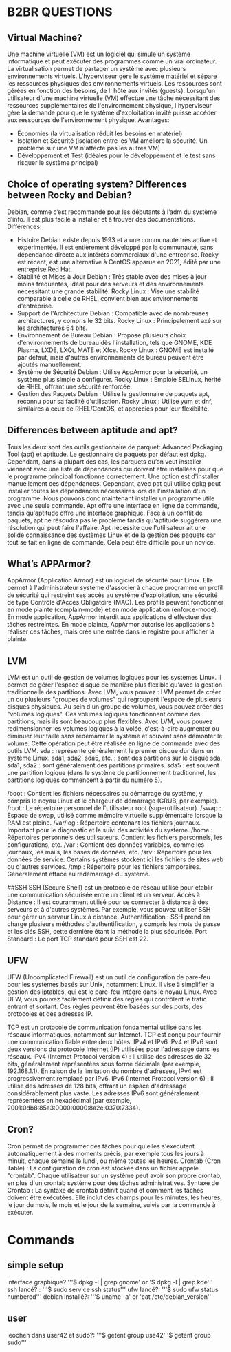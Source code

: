 # B2BR QUESTIONS

## Virtual Machine? 
Une machine virtuelle (VM) est un logiciel qui simule un système informatique et peut exécuter des programmes comme un vrai ordinateur.
La virtualisation permet de partager un système avec plusieurs environnements virtuels. L'hyperviseur gère le système matériel et sépare les ressources physiques des environnements virtuels. Les ressources sont gérées en fonction des besoins, de l' hôte aux invités (guests). Lorsqu'un utilisateur d'une machine virtuelle (VM) effectue une tâche nécessitant des ressources supplémentaires de l'environnement physique, l'hyperviseur gère la demande pour que le système d'exploitation invité puisse accéder aux ressources de l'environnement physique. 
Avantages:
- Économies (la virtualisation réduit les besoins en matériel)
- Isolation et Sécurité (isolation entre les VM améliore la sécurité. Un problème sur une VM n'affecte pas les autres VM)
- Développement et Test (idéales pour le développement et le test sans risquer le système principal)

## Choice of operating system? Differences between Rocky and Debian?
Debian, comme c’est recommandé pour les débutants à l’adm du système d’info. Il est plus facile à installer et à trouver des documentations.
Différences:
- Histoire
Debian existe depuis 1993 et a une communauté très active et expérimentée. Il est entièrement développé par la communauté, sans dépendance directe aux intérêts commerciaux d'une entreprise.
Rocky est récent, est une alternative à CentOS apparue en 2021, édité par une entreprise Red Hat. 
- Stabilité et Mises à Jour
Debian : Très stable avec des mises à jour moins fréquentes, idéal pour des serveurs et des environnements nécessitant une grande stabilité.
Rocky Linux : Vise une stabilité comparable à celle de RHEL, convient bien aux environnements d'entreprise.
- Support de l'Architecture
Debian : Compatible avec de nombreuses architectures, y compris le 32 bits.
Rocky Linux : Principalement axé sur les architectures 64 bits.
- Environnement de Bureau
Debian : Propose plusieurs choix d'environnements de bureau dès l'installation, tels que GNOME, KDE Plasma, LXDE, LXQt, MATE et Xfce.
Rocky Linux : GNOME est installé par défaut, mais d'autres environnements de bureau peuvent être ajoutés manuellement.
- Système de Sécurité
Debian : Utilise AppArmor pour la sécurité, un système plus simple à configurer.
Rocky Linux : Emploie SELinux, hérité de RHEL, offrant une sécurité renforcée.
- Gestion des Paquets
Debian : Utilise le gestionnaire de paquets apt, reconnu pour sa facilité d'utilisation.
Rocky Linux : Utilise yum et dnf, similaires à ceux de RHEL/CentOS, et appréciés pour leur flexibilité.

## Differences between aptitude and apt? 
Tous les deux sont des outils gestionnaire de parquet: Advanced Packaging Tool (apt) et aptitude. Le gestionnaire de paquets par défaut est dpkg.  Cependant, dans la plupart des cas, les parquets qu’on veut installer viennent avec une liste de dépendances qui doivent être installées pour que le programme principal fonctionne correctement. Une option est d'installer manuellement ces dépendances. Cependant, avec pat qui utilise dpkg peut installer toutes les dépendances nécessaires lors de l'installation d'un programme. Nous pouvons donc maintenant installer un programme utile avec une seule commande.
Apt offre une interface en ligne de commande, tandis qu'aptitude offre une interface graphique.
Face à un conflit de paquets, apt ne résoudra pas le problème tandis qu'aptitude suggérera une résolution qui peut faire l'affaire.
​Apt nécessite que l'utilisateur ait une solide connaissance des systèmes Linux et de la gestion des paquets car tout se fait en ligne de commande. Cela peut être difficile pour un novice.

## What’s APPArmor?
AppArmor (Application Armor) est un logiciel de sécurité pour Linux. Elle permet à l'administrateur système d'associer à chaque programme un profil de sécurité qui restreint ses accès au système d'exploitation, une sécurité de type Contrôle d'Accès Obligatoire (MAC).  Les profils peuvent fonctionner en mode plainte (complain-mode) et en mode application (enforce-mode). En mode application, AppArmor interdit aux applications d'effectuer des tâches restreintes. En mode plainte, AppArmor autorise les applications à réaliser ces tâches, mais crée une entrée dans le registre pour afficher la plainte. 

## LVM
LVM est un outil de gestion de volumes logiques pour les systèmes Linux. Il permet de gérer l'espace disque de manière plus flexible qu'avec la gestion traditionnelle des partitions. Avec LVM, vous pouvez :
LVM permet de créer un ou plusieurs "groupes de volumes" qui regroupent l'espace de plusieurs disques physiques.
Au sein d'un groupe de volumes, vous pouvez créer des "volumes logiques". Ces volumes logiques fonctionnent comme des partitions, mais ils sont beaucoup plus flexibles.
Avec LVM, vous pouvez redimensionner les volumes logiques à la volée, c'est-à-dire augmenter ou diminuer leur taille sans redémarrer le système et souvent sans démonter le volume. Cette opération peut être réalisée en ligne de commande avec des outils LVM.
sda : représente généralement le premier disque dur dans un système Linux. 
sda1, sda2, sda5, etc. : sont des partitions sur le disque sda. 
sda1, sda2 : sont généralement des partitions primaires. 
sda5 : est souvent une partition logique (dans le système de partitionnement traditionnel, les partitions logiques commencent à partir du numéro 5).

/boot : Contient les fichiers nécessaires au démarrage du système, y compris le noyau Linux et le chargeur de démarrage (GRUB, par exemple).
/root : Le répertoire personnel de l'utilisateur root (superutilisateur).
/swap : Espace de swap, utilisé comme mémoire virtuelle supplémentaire lorsque la RAM est pleine.
/var/log : Répertoire contenant les fichiers journaux. Important pour le diagnostic et le suivi des activités du système.
/home : Répertoires personnels des utilisateurs. Contient les fichiers personnels, les configurations, etc.
/var : Contient des données variables, comme les journaux, les mails, les bases de données, etc.
/srv : Répertoire pour les données de service. Certains systèmes stockent ici les fichiers de sites web ou d'autres services.
/tmp : Répertoire pour les fichiers temporaires. Généralement effacé au redémarrage du système.

##SSH
SSH (Secure Shell) est un protocole de réseau utilisé pour établir une communication sécurisée entre un client et un serveur.
Accès à Distance : Il est couramment utilisé pour se connecter à distance à des serveurs et à d'autres systèmes. Par exemple, vous pouvez utiliser SSH pour gérer un serveur Linux à distance.
Authentification : SSH prend en charge plusieurs méthodes d'authentification, y compris les mots de passe et les clés SSH, cette dernière étant la méthode la plus sécurisée.
Port Standard : Le port TCP standard pour SSH est 22.

## UFW
UFW (Uncomplicated Firewall) est un outil de configuration de pare-feu pour les systèmes basés sur Unix, notamment Linux. Il vise à simplifier la gestion des iptables, qui est le pare-feu intégré dans le noyau Linux. Avec UFW, vous pouvez facilement définir des règles qui contrôlent le trafic entrant et sortant. Ces règles peuvent être basées sur des ports, des protocoles et des adresses IP.

TCP est un protocole de communication fondamental utilisé dans les réseaux informatiques, notamment sur Internet. TCP est conçu pour fournir une communication fiable entre deux hôtes. 
IPv4 et IPv6
IPv4 et IPv6 sont deux versions du protocole Internet (IP) utilisées pour l'adressage dans les réseaux.
IPv4 (Internet Protocol version 4) :
Il utilise des adresses de 32 bits, généralement représentées sous forme décimale (par exemple, 192.168.1.1).
En raison de la limitation du nombre d'adresses, IPv4 est progressivement remplacé par IPv6.
IPv6 (Internet Protocol version 6) :
Il utilise des adresses de 128 bits, offrant un espace d'adressage considérablement plus vaste.
Les adresses IPv6 sont généralement représentées en hexadécimal (par exemple, 2001:0db8:85a3:0000:0000:8a2e:0370:7334).

## Cron?
Cron permet de programmer des tâches pour qu'elles s'exécutent automatiquement à des moments précis, par exemple tous les jours à minuit, chaque semaine le lundi, ou même toutes les heures.
Crontab (Cron Table) : La configuration de cron est stockée dans un fichier appelé "crontab". Chaque utilisateur sur un système peut avoir son propre crontab, en plus d'un crontab système pour des tâches administratives.
Syntaxe de Crontab : La syntaxe de crontab définit quand et comment les tâches doivent être exécutées. Elle inclut des champs pour les minutes, les heures, le jour du mois, le mois et le jour de la semaine, suivis par la commande à exécuter.

# Commands 
## simple setup
interface graphique?
'''$ dpkg -l | grep gnome'  or '$ dpkg -l | grep kde'''
ssh lancé? :
'''$ sudo service ssh status'''
ufw lancé?:
'''$ sudo ufw status numbered'''
debian installé?:
'''$ uname -a' or 'cat /etc/debian_version'''

## user
leochen dans user42 et sudo?:
'''$ getent group use42'  '$ getent group sudo'''


